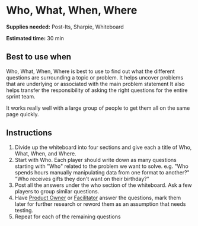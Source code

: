 # Who, What, When, Where

**Supplies needed:** Post-Its, Sharpie, Whiteboard

**Estimated time:** 30 min

## Best to use when
Who, What, When, Where is best to use to find out what the different
questions are surrounding a topic or problem.
It helps uncover problems that are underlying or associated with the main
problem statement
It also helps transfer the responsibility of asking the right questions for the
entire sprint team.

It works really well with a large group of people to
get them all on the same page quickly.

## Instructions
1. Divide up the whiteboard into four sections and
give each a title of Who, What, When, and Where.
2. Start with Who.
Each player should write down as many questions 
starting with "Who" related to the problem we want to solve.
e.g. "Who spends hours manually manipulating data from one format to another?"
"Who receives gifts they don't want on their birthday?"
3. Post all the answers under the who section of the whiteboard.
Ask a few players to group similar questions.
4. Have [Product Owner](https://github.com/thoughtbot/design-sprint/tree/master/0-Pre-Sprint#review-roles-for-the-sprint)
or [Facilitator](https://github.com/thoughtbot/design-sprint/tree/master/0-Pre-Sprint#review-roles-for-the-sprint)
answer the questions, mark them later for further research
or reword them as an assumption that needs testing.
5. Repeat for each of the remaining questions

